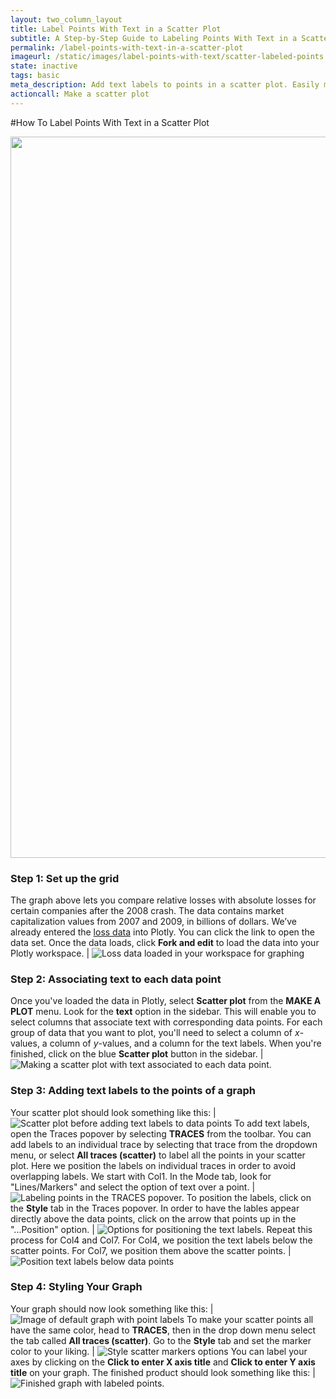 ```yaml
---
layout: two_column_layout
title: Label Points With Text in a Scatter Plot
subtitle: A Step-by-Step Guide to Labeling Points With Text in a Scatter Plot
permalink: /label-points-with-text-in-a-scatter-plot
imageurl: /static/images/label-points-with-text/scatter-labeled-points.png
state: inactive
tags: basic
meta_description: Add text labels to points in a scatter plot. Easily make interactive graphs online and for free with Plotly.
actioncall: Make a scatter plot
---
```


#How To Label Points With Text in a Scatter Plot

<div>
    <a href="https://plot.ly/~Dreamshot/3386" target="_blank" title="Company Losses" style="display: block; text-align: center;"><img src="https://plot.ly/~Dreamshot/3386.png" alt="Company Losses" style="max-width: 100%;width: 1154px;"  width="1154" onerror="this.onerror=null;this.src='https://plot.ly/404.png';" /></a>
    <script data-plotly="Dreamshot:3386" src="https://plot.ly/embed.js" async></script>
</div>

### **Step 1:** Set up the grid

The graph above lets you compare relative losses with absolute losses for certain companies after the 2008 crash. The data contains market capitalization values from 2007 and 2009, in billions of dollars. We’ve already entered the [loss data](https://plot.ly/~Dreamshot/3163) into Plotly. You can click the link to open the data set. Once the data loads, click **Fork and edit** to load the data into your Plotly workspace. | ![Loss data loaded in your workspace for graphing](http://imgur.com/BJDmvAX.png)

### **Step 2:** Associating text to each data point

Once you've loaded the data in Plotly, select **Scatter plot** from the **MAKE A PLOT** menu. Look for the **text** option in the sidebar. This will enable you to select columns that associate text with corresponding data points. For each group of data that you want to plot, you'll need to select a column of $x$-values, a column of $y$-values, and a column for the text labels.
When you're finished, click on the blue **Scatter plot** button in the sidebar. | ![Making a scatter plot with text associated to each data point.](http://i.imgur.com/7tqqiEz.png)

### **Step 3:** Adding text labels to the points of a graph 

Your scatter plot should look something like this: | ![Scatter plot before adding text labels to data points](http://imgur.com/Djfz4y0.png)
To add text labels, open the Traces popover by selecting **TRACES** from the toolbar. You can add labels to an individual trace by selecting that trace from the dropdown menu, or select **All traces (scatter)** to label all the points in your scatter plot. Here we position the labels on individual traces in order to avoid overlapping labels. We start with Col1. In the Mode tab, look for "Lines/Markers" and select the option of text over a point. | ![Labeling points in the TRACES popover.](http://i.imgur.com/RR6XEB0.png)
To position the labels, click on the **Style** tab in the Traces popover. In order to have the lables appear directly above the data points, click on the arrow that points up in the "...Position" option. | ![Options for positioning the text labels.](http://i.imgur.com/zX85dmL.png)
Repeat this process for Col4 and Col7. For Col4, we position the text labels below the scatter points. For Col7, we position them above the scatter points. | ![Position text labels below data points](http://i.imgur.com/AfZNp7L.png)

### **Step 4:** Styling Your Graph

Your graph should now look something like this: | ![Image of default graph with point labels](http://i.imgur.com/e4hzV9Z.png)
To make your scatter points all have the same color, head to **TRACES**, then in the drop down menu select the tab called **All traces (scatter)**. Go to the **Style** tab and set the marker color to your liking. | ![Style scatter markers options](http://i.imgur.com/UleA6Gt.png)
You can label your axes by clicking on the **Click to enter X axis title** and **Click to enter Y axis title** on your graph. The finished product should look something like this: | ![Finished graph with labeled points.](http://i.imgur.com/XxC9gVH.png)

